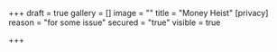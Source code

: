 +++
draft = true
gallery = []
image = ""
title = "Money Heist"
[privacy]
reason = "for some issue"
secured = "true"
visible = true

+++
